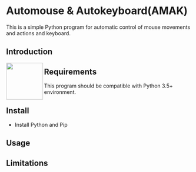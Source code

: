 # Automouse & Autokeyboard(AMAK)
This is a simple Python program for automatic control of mouse movements and actions and keyboard.

## Introduction
<img src="../../blob/master/amak.ico" align="left" height="100">


## Requirements
This program should be compatible with Python 3.5+ environment.

## Install
- Install Python and Pip


## Usage

## Limitations
